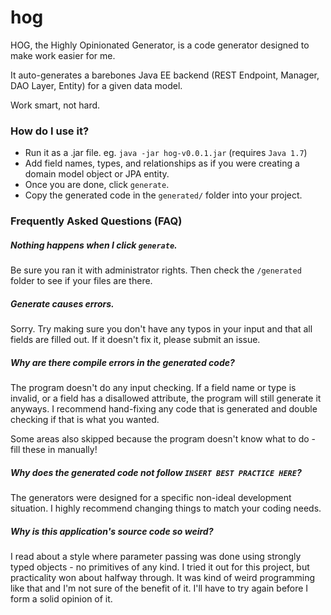 # hog
HOG, the Highly Opinionated Generator, is a code generator designed to make work easier for me.

It auto-generates a barebones Java EE backend (REST Endpoint, Manager, DAO Layer, Entity) for a given data model.

 Work smart, not hard.
 
 
### How do I use it?
* Run it as a .jar file. eg. `java -jar hog-v0.0.1.jar` (requires `Java 1.7`)
* Add field names, types, and relationships as if you were creating a domain model object or JPA entity.
* Once you are done, click `generate`.
* Copy the generated code in the `generated/` folder into your project.


### Frequently Asked Questions (FAQ)

##### Nothing happens when I click `generate`.
Be sure you ran it with administrator rights. Then check the `/generated` folder to see if your files are there.


##### Generate causes errors.
Sorry. Try making sure you don't have any typos in your input and that all fields are filled out. If it doesn't fix it, please submit an issue.


##### Why are there compile errors in the generated code?
The program doesn't do any input checking. If a field name or type is invalid, or a field has a disallowed attribute, the program will still generate it anyways. I recommend hand-fixing any code that is generated and double checking if that is what you wanted.

Some areas also skipped because the program doesn't know what to do - fill these in manually!


##### Why does the generated code not follow `INSERT BEST PRACTICE HERE`?
The generators were designed for a specific non-ideal development situation. I highly recommend changing things to match your coding needs.


##### Why is this application's source code so weird?
I read about a style where parameter passing was done using strongly typed objects - no primitives of any kind. I tried it out for this project, but practicality won about halfway through. It was kind of weird programming like that and I'm not sure of the benefit of it. I'll have to try again before I form a solid opinion of it.
